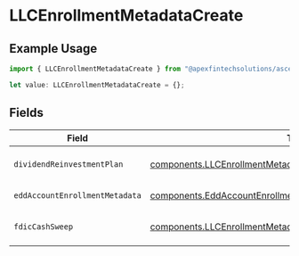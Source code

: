 # LLCEnrollmentMetadataCreate

## Example Usage

```typescript
import { LLCEnrollmentMetadataCreate } from "@apexfintechsolutions/ascend-sdk/models/components";

let value: LLCEnrollmentMetadataCreate = {};
```

## Fields

| Field                                                                                                                                            | Type                                                                                                                                             | Required                                                                                                                                         | Description                                                                                                                                      | Example                                                                                                                                          |
| ------------------------------------------------------------------------------------------------------------------------------------------------ | ------------------------------------------------------------------------------------------------------------------------------------------------ | ------------------------------------------------------------------------------------------------------------------------------------------------ | ------------------------------------------------------------------------------------------------------------------------------------------------ | ------------------------------------------------------------------------------------------------------------------------------------------------ |
| `dividendReinvestmentPlan`                                                                                                                       | [components.LLCEnrollmentMetadataCreateDividendReinvestmentPlan](../../models/components/llcenrollmentmetadatacreatedividendreinvestmentplan.md) | :heavy_minus_sign:                                                                                                                               | Option to auto-enroll in Dividend Reinvestment; defaults to DIVIDEND_REINVESTMENT_ENROLL                                                         | DIVIDEND_REINVESTMENT_ENROLL                                                                                                                     |
| `eddAccountEnrollmentMetadata`                                                                                                                   | [components.EddAccountEnrollmentMetadataCreate](../../models/components/eddaccountenrollmentmetadatacreate.md)                                   | :heavy_minus_sign:                                                                                                                               | Enrollment metadata for Entity Accounts                                                                                                          |                                                                                                                                                  |
| `fdicCashSweep`                                                                                                                                  | [components.LLCEnrollmentMetadataCreateFdicCashSweep](../../models/components/llcenrollmentmetadatacreatefdiccashsweep.md)                       | :heavy_minus_sign:                                                                                                                               | Option to auto-enroll in FDIC cash sweep; defaults to FDIC_CASH_SWEEP_ENROLL                                                                     | FDIC_CASH_SWEEP_ENROLL                                                                                                                           |